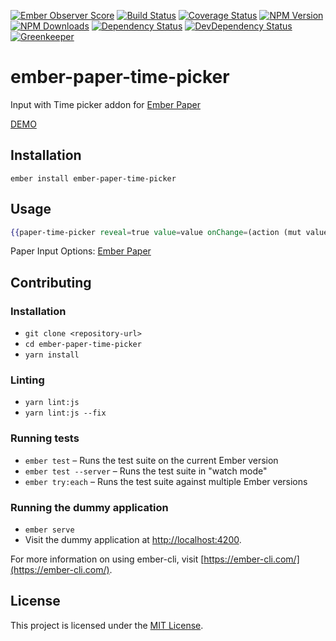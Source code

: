 [![Ember Observer Score](http://emberobserver.com/badges/ember-paper-time-picker.svg)](http://emberobserver.com/addons/ember-paper-time-picker)
[![Build Status](https://travis-ci.org/devotox/ember-paper-time-picker.svg)](http://travis-ci.org/devotox/ember-paper-time-picker)
[![Coverage Status](https://codecov.io/gh/devotox/ember-paper-time-picker/branch/master/graph/badge.svg)](https://codecov.io/gh/devotox/ember-paper-time-picker)
[![NPM Version](https://badge.fury.io/js/ember-paper-time-picker.svg)](http://badge.fury.io/js/ember-paper-time-picker)
[![NPM Downloads](https://img.shields.io/npm/dm/ember-paper-time-picker.svg)](https://www.npmjs.org/package/ember-paper-time-picker)
[![Dependency Status](https://david-dm.org/poetic/ember-paper-time-picker.svg)](https://david-dm.org/poetic/ember-paper-time-picker)
[![DevDependency Status](https://david-dm.org/poetic/ember-paper-time-picker/dev-status.svg)](https://david-dm.org/poetic/ember-paper-time-picker#info=devDependencies)
[![Greenkeeper](https://badges.greenkeeper.io/devotox/ember-paper-time-picker.svg)](https://greenkeeper.io/)

ember-paper-time-picker
==============================================================================

Input with Time picker addon for [Ember Paper](https://github.com/miguelcobain/ember-paper)

[DEMO](http://devotox.github.io/ember-paper-time-picker)

Installation
------------------------------------------------------------------------------

```
ember install ember-paper-time-picker
```


Usage
------------------------------------------------------------------------------

```handlebars
{{paper-time-picker reveal=true value=value onChange=(action (mut value))}}
```

Paper Input Options: [Ember Paper](https://github.com/miguelcobain/ember-paper)


Contributing
------------------------------------------------------------------------------

### Installation

* `git clone <repository-url>`
* `cd ember-paper-time-picker`
* `yarn install`

### Linting

* `yarn lint:js`
* `yarn lint:js --fix`

### Running tests

* `ember test` – Runs the test suite on the current Ember version
* `ember test --server` – Runs the test suite in "watch mode"
* `ember try:each` – Runs the test suite against multiple Ember versions

### Running the dummy application

* `ember serve`
* Visit the dummy application at [http://localhost:4200](http://localhost:4200).

For more information on using ember-cli, visit [https://ember-cli.com/](https://ember-cli.com/).

License
------------------------------------------------------------------------------

This project is licensed under the [MIT License](LICENSE.md).
